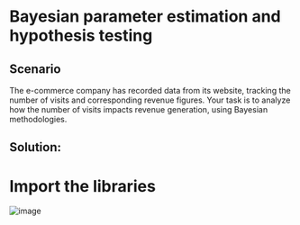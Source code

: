 # Bayesian parameter estimation and hypothesis testing

## Scenario
The e-commerce company has recorded data from its website, tracking the number of visits and corresponding revenue figures. Your task is to analyze how the number of visits impacts revenue generation, using Bayesian methodologies.

## Solution:

# Import the libraries
![image](https://github.com/user-attachments/assets/c36ad0b2-363c-4dd4-ac14-80f0084e41b4)
